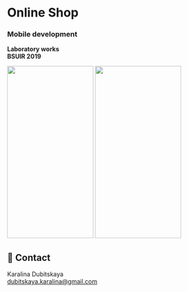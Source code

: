 
# Online Shop

### Mobile development                                                  
**Laboratory works                                                                     
BSUIR 2019**


<span><img src="https://user-images.githubusercontent.com/29355815/57525758-3ff49d00-7334-11e9-9e14-350e3ca8c3fa.png" width="200" height="400" /></span>
<span><img src="https://user-images.githubusercontent.com/29355815/57525812-661a3d00-7334-11e9-8ac7-0c9ad12e3122.png" width="200" height="400" /></span>



## 💬 Contact
Karalina Dubitskaya                           
dubitskaya.karalina@gmail.com
